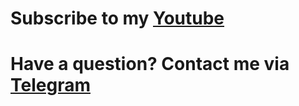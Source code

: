 # Subscribe to my [Youtube](https://www.youtube.com/channel/UCSnHsF1QCteQNAJ0BKUx_4g)
# Have a question? Contact me via [Telegram](https://t.me/feritys)
